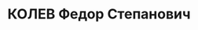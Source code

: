 ---
title: КОЛЕВ Федор Степанович
description: 'Род. в 1913, г. Новочеркасск, болгарин, б/п. Проживал: прож. там же.
  Безработный шофер,

  Арестован 08.03.1937. Обв.: к/р деятельность по ст.ст. 58-8, 58-11 УК РСФСР. Приговор:
  выездная сессия ВК ВС СССР в г. Ростов-на-Дону, 16.06.1937 – ВМН с конфискацией
  имущества. Расстрелян 16.06.1937, в г.Ростове-на-Дону.

  Реабилитирован ВК ВС СССР 24.10.1957 за отсутствием состава преступления'
---